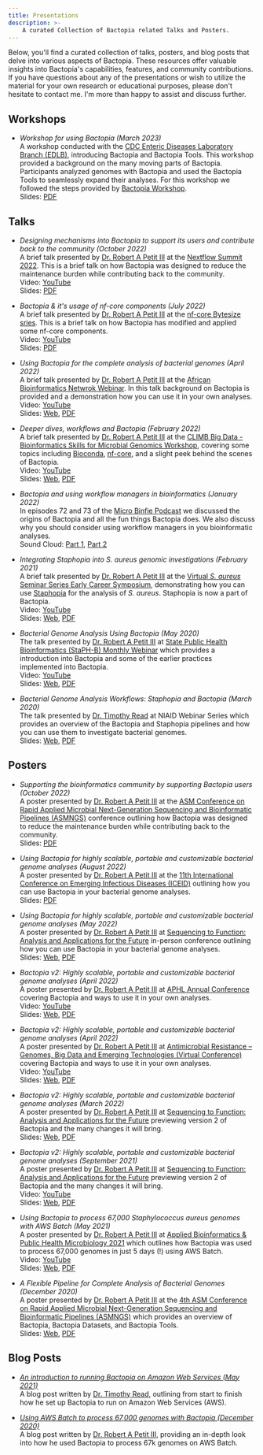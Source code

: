 ```yaml
---
title: Presentations
description: >-
    A curated Collection of Bactopia related Talks and Posters.
---
```


Below, you'll find a curated collection of talks, posters, and blog posts that delve into
various aspects of Bactopia. These resources offer valuable insights into Bactopia's
capabilities, features, and community contributions. If you have questions about any of the
presentations or wish to utilize the material for your own research or educational purposes,
please don't hesitate to contact me. I'm more than happy to assist and discuss further.

## Workshops

- _Workshop for using Bactopia (March 2023)_  
A workshop conducted with the [CDC Enteric Diseases Laboratory Branch (EDLB)](https://www.cdc.gov/ncezid/dfwed/edlb/index.html), introducing
Bactopia and Bactopia Tools. This workshop provided a background on the many moving parts of Bactopia. Participants analyzed genomes with
Bactopia and used the Bactopia Tools to seamlessly expand their analyses. For this workshop we followed the steps provided by
[Bactopia Workshop](https://github.com/bactopia/bactopia-workshop).  
Slides: [PDF](../data/resources/2023-bactopia-edlb-workshop.pdf)  

## Talks

- _Designing mechanisms into Bactopia to support its users and contribute back to the community (October 2022)_  
A brief talk presented by [Dr. Robert A Petit III](https://www.robertpetit.com) at the [Nextflow Summit 2022](https://summit.nextflow.io/). This is a brief talk on how Bactopia was designed to reduce the maintenance burden while contributing back to the community.  
Video: [YouTube](https://youtu.be/I0z1z7EKv2M)  
Slides: [PDF](../data/resources/2022-nextflow-summit.pdf)  

- _Bactopia & it's usage of nf-core components (July 2022)_  
A brief talk presented by [Dr. Robert A Petit III](https://www.robertpetit.com) at the [nf-core Bytesize sries](https://nf-co.re/events/2022/bytesize-bactopia). This is a brief talk on how Bactopia has modified and applied some nf-core components.  
Video: [YouTube](https://www.youtube.com/watch?v=egjgcmeJ0wQ)  
Slides: [PDF](../data/resources/2022-nf-core-bytesize-bactopia.pdf)  

- _Using Bactopia for the complete analysis of bacterial genomes (April 2022)_  
A brief talk presented by [Dr. Robert A Petit III](https://www.robertpetit.com) at the [African Bioinformatics Netwrok Webinar](https://twitter.com/AfriBioinfoNet/status/1514593623710519299?s=20&t=ntqNaWDlqXt-M946vRtF3g). In this talk background on Bactopia is provided and a demonstration how you can use it in your own analyses.  
Video: [YouTube](https://youtu.be/x-xNO1zZ54s)  
Slides: [Web](https://bit.ly/3LA2SiB), [PDF](../data/resources/2022-abn-bactopia.pdf)  

- _Deeper dives, workflows and Bactopia (February 2022)_  
A brief talk presented by [Dr. Robert A Petit III](https://www.robertpetit.com) at the [CLIMB Big Data - Bioinformatics Skills for Microbial Genomics Workshop](https://www.climb.ac.uk/bioinformatics-skills-microbial-genomics/), covering some topics including [Bioconda](https://bioconda.github.io/), [nf-core](https://nf-co.re/), and a slight peek behind the scenes of Bactopia.  
Video: [YouTube](https://www.youtube.com/watch?v=s0nxMZd58VY)  
Slides: [Web](https://bit.ly/32PNhue), [PDF](../data/resources/2022-bactopia-climb-binf-wokshop.pdf)  

- _Bactopia and using workflow managers in bioinformatics (January 2022)_  
In episodes 72 and 73 of the [Micro Binfie Podcast](https://soundcloud.com/microbinfie) we discussed the origins of Bactopia and all the fun things Bactopia does. We also discuss why you should consider using workflow managers in you bioinformatic analyses.  
Sound Cloud: [Part 1](https://soundcloud.com/microbinfie/bactopia-part-1), [Part 2](https://soundcloud.com/microbinfie/bactopia-part-2)  

- _Integrating Staphopia into S. aureus genomic investigations (February 2021)_  
A brief talk presented by [Dr. Robert A Petit III](https://www.robertpetit.com) at the [Virtual _S. aureus_ Seminar Series Early Career Symposium](https://twitter.com/Keenan__Lacey/status/1352391835994509314), demonstrating how you can use [Staphopia](https://staphopia.emory.edu/) for the analysis of _S. aureus_. Staphopia is now a part of Bactopia.   
Video: [YouTube](https://www.youtube.com/watch?v=ijW_ZwZrwSs)  
Slides: [Web](https://bit.ly/3asgn2C), [PDF](../data/resources/2021-integrating-staphopia.pdf)

- _Bacterial Genome Analysis Using Bactopia (May 2020)_  
The talk presented by [Dr. Robert A Petit III](https://www.robertpetit.com) at [State Public Health Bioinformatics (StaPH-B) Monthly Webinar](https://staphb.org/videos.html) which provides a introduction into Bactopia and some of the earlier practices implemented into Bactopia.  
Video: [YouTube](https://www.youtube.com/watch?v=hECn_fTr_uM)  
Slides: [Web](http://bit.ly/3aKszf4), [PDF](../data/resources/2020-staph-b-bactopia.pdf)  

- _Bacterial Genome Analysis Workflows: Staphopia and Bactopia (March 2020)_  
The talk presented by [Dr. Timothy Read](https://twitter.com/tdread_emory) at NIAID Webinar Series which provides an overview of the Bactopia and Staphopia pipelines and how you can use them to investigate bacterial genomes.  
Slides: [Web](https://bit.ly/3lQpZKo), [PDF](../data/resources/2020-niaid-bactopia-staphopia.pdf)  

## Posters

- _Supporting the bioinformatics community by supporting Bactopia users (October 2022)_  
A poster presented by [Dr. Robert A Petit III](https://www.robertpetit.com) at the [ASM Conference on Rapid Applied Microbial Next-Generation Sequencing and Bioinformatic Pipelines (ASMNGS)](https://asm.org/Events/ASM-NGS/Home) conference outlining how Bactopia was designed to reduce the maintenance burden while contributing back to the community.  
Slides: [PDF](../data/resources/2022-asmngs.pdf) 

- _Using Bactopia for highly scalable, portable and customizable bacterial genome analyses (August 2022)_  
A poster presented by [Dr. Robert A Petit III](https://www.robertpetit.com) at the [11th International Conference on Emerging Infectious Diseases (ICEID)](https://www.iceid.org/) outlining how you can use Bactopia in your bacterial genome analyses.  
Slides: [PDF](../data/resources/2022-iceid-poster-final.pdf) 

- _Using Bactopia for highly scalable, portable and customizable bacterial genome analyses (May 2022)_  
A poster presented by [Dr. Robert A Petit III](https://www.robertpetit.com) at [Sequencing to Function: Analysis and Applications for the Future](https://www.lanl.gov/conferences/sequencing-finishing-analysis-future/index.php) in-person conference outlining how you can use Bactopia in your bacterial genome analyses.  
Slides: [Web](https://bit.ly/3QCgrkB), [PDF](../data/resources/2022-sfaf-poster-final.pdf) 

- _Bactopia v2: Highly scalable, portable and customizable bacterial genome analyses (April 2022)_  
A poster presented by [Dr. Robert A Petit III](https://www.robertpetit.com) at [APHL Annual Conference](https://www.aphl.org/conferences/annualmeeting/Pages/default.aspx) covering Bactopia and ways to use it in your own analyses.  
Video: [YouTube](https://youtu.be/pWVa-blIw48)  
Slides: [Web](https://bit.ly/3OLWDdu), [PDF](../data/resources/2022-aphl-conference.pdf)  

- _Bactopia v2: Highly scalable, portable and customizable bacterial genome analyses (April 2022)_  
A poster presented by [Dr. Robert A Petit III](https://www.robertpetit.com) at [Antimicrobial Resistance – Genomes, Big Data and Emerging Technologies (Virtual Conference)](https://coursesandconferences.wellcomeconnectingscience.org/event/antimicrobial-resistance-genomes-big-data-and-emerging-technologies-virtual-conference-20220427/) covering Bactopia and ways to use it in your own analyses.  
Video: [YouTube](https://youtu.be/pWVa-blIw48)  
Slides: [Web](https://bit.ly/3OLWDdu), [PDF](../data/resources/2022-wellcome-amr-conference.pdf)  

- _Bactopia v2: Highly scalable, portable and customizable bacterial genome analyses (March 2022)_  
A poster presented by [Dr. Robert A Petit III](https://www.robertpetit.com) at [Sequencing to Function: Analysis and Applications for the Future](https://www.lanl.gov/conferences/sequencing-finishing-analysis-future/index.php) previewing version 2 of Bactopia and the many changes it will bring.  
Slides: [Web](https://bit.ly/3i6bBvM), [PDF](../data/resources/2022-sfaf-eposter-bactopia-v2-part2.pdf)  

- _Bactopia v2: Highly scalable, portable and customizable bacterial genome analyses (September 2021)_  
A poster presented by [Dr. Robert A Petit III](https://www.robertpetit.com) at [Sequencing to Function: Analysis and Applications for the Future](https://www.lanl.gov/conferences/sequencing-finishing-analysis-future/index.php) previewing version 2 of Bactopia and the many changes it will bring.  
Video: [YouTube](https://youtu.be/boRuctfZTfw)  
Slides: [Web](https://bit.ly/3u4UbVN), [PDF](../data/resources/2021-sfaf-eposter-bactopia-v2.pdf)  

- _Using Bactopia to process 67,000 Staphylococcus aureus genomes with AWS Batch (May 2021)_  
A poster presented by [Dr. Robert A Petit III](https://www.robertpetit.com) at [Applied Bioinformatics & Public Health Microbiology 2021](https://coursesandconferences.wellcomeconnectingscience.org/event/applied-bioinformatics-and-public-health-microbiology-virtual-conference-20210505/) which outlines how Bactopia was used to process 67,000 genomes in just 5 days (!) using AWS Batch.  
Video: [YouTube](https://youtu.be/JywoIlD4-l0)  
Slides: [Web](https://bit.ly/3sAslOT), [PDF](../data/resources/2021-abphm-eposter-bactopia-aws.pdf)

- _A Flexible Pipeline for Complete Analysis of Bacterial Genomes (December 2020)_  
A poster presented by [Dr. Robert A Petit III](https://www.robertpetit.com) at the [4th ASM Conference on Rapid Applied Microbial Next-Generation Sequencing and Bioinformatic Pipelines (ASMNGS)](https://asm.org/Events/ASM-NGS/Home) which provides an overview of Bactopia, Bactopia Datasets, and Bactopia Tools.  
Slides: [Web](https://doi.org/10.6084/m9.figshare.13347992.v1), [PDF](../data/resources/2020-asmngs-eposter-bactopia.pdf)

## Blog Posts

- _[An introduction to running Bactopia on Amazon Web Services (May 2021)](https://emergent.emory.edu/blog/posts/aws-bactopia-intro/)_  
A blog post written by [Dr. Timothy Read](https://twitter.com/tdread_emory), outlining from start to finish how he set up Bactopia to run on Amazon Web Services (AWS).

- _[Using AWS Batch to process 67,000 genomes with Bactopia (December 2020)](https://emergent.emory.edu/blog/posts/bactopia-aws-and-67000-genomes/)_  
A blog post written by [Dr. Robert A Petit III](https://www.robertpetit.com), providing an in-depth look into how he used Bactopia to process 67k genomes on AWS Batch.
